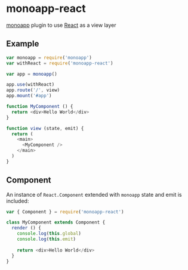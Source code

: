 # monoapp-react

[monoapp](https://github.com/jongacnik/monoapp) plugin to use [React](https://github.com/facebook/react) as a view layer

## Example

```js
var monoapp = require('monoapp')
var withReact = require('monoapp-react')

var app = monoapp()

app.use(withReact)
app.route('/', view)
app.mount('#app')

function MyComponent () {
  return <div>Hello World</div>
}

function view (state, emit) {
  return (
    <main>
      <MyComponent />
    </main>
  ) 
}
```

## Component

An instance of `React.Component` extended with `monoapp` state and emit is included:

```js
var { Component } = require('monoapp-react')

class MyComponent extends Component {
  render () {
    console.log(this.global)
    console.log(this.emit)
    
    return <div>Hello World</div>
  }
}
```